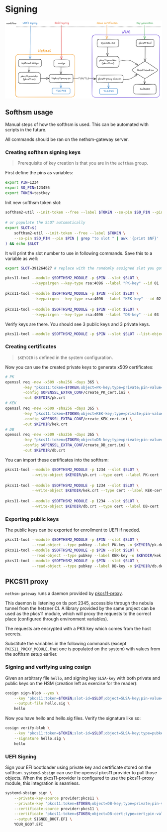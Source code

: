 <!--
SPDX-FileCopyrightText: 2022-2024 TII (SSRC) and the Ghaf contributors
SPDX-License-Identifier: CC-BY-SA-4.0
-->

# Signing

![diagram](./signing-setup.png)

## Softhsm usage

Manual steps of how the softhsm is used. This can be automated with scripts in
the future.

All commands should be ran on the nethsm-gateway server.

### Creating softhsm signing keys

> Prerequisite of key creation is that you are in the `softhsm` group.

First define the pins as variables:

```sh
export PIN=1234
export SO_PIN=123456
export TOKEN=testkey
```

Init new softhsm token slot:

```sh
softhsm2-util --init-token --free --label $TOKEN --so-pin $SO_PIN --pin $PIN

# or populate the SLOT automatically
export SLOT=$(
    softhsm2-util --init-token --free --label $TOKEN \
    --so-pin $SO_PIN --pin $PIN | grep "to slot " | awk '{print $NF}'
) && echo $SLOT
```

It will print the slot number to use in following commands. Save this to a
variable as well:

```sh
export SLOT=391264627 # replace with the randomly assigned slot you got back
```

```sh
pkcs11-tool --module $SOFTHSM2_MODULE -p $PIN --slot $SLOT \
            --keypairgen --key-type rsa:4096 --label "PK-key" --id 01

pkcs11-tool --module $SOFTHSM2_MODULE -p $PIN --slot $SLOT \
            --keypairgen --key-type rsa:4096 --label "KEK-key" --id 02

pkcs11-tool --module $SOFTHSM2_MODULE -p $PIN --slot $SLOT \
            --keypairgen --key-type rsa:4096 --label "DB-key" --id 03
```

Verify keys are there. You should see 3 public keys and 3 private keys.

```sh
pkcs11-tool --module $SOFTHSM2_MODULE -p $PIN --slot $SLOT --list-objects
```

### Creating certificates

> `$KEYDIR` is defined in the system configuration.

Now you can use the created private keys to generate x509 certificates:

```sh
# PK
openssl req -new -x509 -sha256 -days 365 \
        -key "pkcs11:token=$TOKEN;object=PK-key;type=private;pin-value=$PIN" \
        -config $OPENSSL_EXTRA_CONF/create_PK_cert.ini \
        -out $KEYDIR/pk.crt
# KEK
openssl req -new -x509 -sha256 -days 365 \
        -key "pkcs11:token=$TOKEN;object=KEK-key;type=private;pin-value=$PIN" \
        -config $OPENSSL_EXTRA_CONF/create_KEK_cert.ini \
        -out $KEYDIR/kek.crt
# DB
openssl req -new -x509 -sha256 -days 365 \
        -key "pkcs11:token=$TOKEN;object=DB-key;type=private;pin-value=$PIN" \
        -config $OPENSSL_EXTRA_CONF/create_DB_cert.ini \
        -out $KEYDIR/db.crt
```

You can import these certificates into the softhsm:

```sh
pkcs11-tool --module $SOFTHSM2_MODULE -p 1234 --slot $SLOT \
            --write-object $KEYDIR/pk.crt --type cert --label PK-cert

pkcs11-tool --module $SOFTHSM2_MODULE -p 1234 --slot $SLOT \
            --write-object $KEYDIR/kek.crt --type cert --label KEK-cert

pkcs11-tool --module $SOFTHSM2_MODULE -p 1234 --slot $SLOT \
            --write-object $KEYDIR/db.crt --type cert --label DB-cert
```

### Exporting public keys

The public keys can be exported for enrollment to UEFI if needed.

```sh
pkcs11-tool --module $SOFTHSM2_MODULE -p $PIN --slot $SLOT \
            --read-object --type pubkey --label PK-key -o $KEYDIR/pk.der
pkcs11-tool --module $SOFTHSM2_MODULE -p $PIN --slot $SLOT \
            --read-object --type pubkey --label KEK-key -o $KEYDIR/kek.der
pkcs11-tool --module $SOFTHSM2_MODULE -p $PIN --slot $SLOT \
            --read-object --type pubkey --label DB-key -o $KEYDIR/db.der
```

## PKCS11 proxy

`nethsm-gateway` runs a daemon provided by
[pkcs11-proxy](https://github.com/scobiej/pkcs11-proxy/tree/osx-openssl1-1).

This daemon is listening on tls port 2345, accessible through the nebula tunnel
from the hetzner CI. A library provided by the same project can be used as the
pkcs11 module, which will proxy the requests to the correct place (configured
through environment variables).

The requests are encrypted with a PKS key which comes from the host secrets.

Substitute the variables in the following commands (except
`PKCS11_PROXY_MODULE`, that one is populated on the system) with values from the
softhsm setup earlier.

### Signing and verifying using cosign

Given an arbitrary file `hello`, and signing key `SLSA-key` with both private
and public keys on the HSM (creation left as exercise for the reader):

```sh
cosign sign-blob --yes \
    --key "pkcs11:token=$TOKEN;slot-id=$SLOT;object=SLSA-key;pin-value=$PIN?module-path=$PKCS11_PROXY_MODULE" \
    --output-file hello.sig \
    hello
```

Now you have hello and hello.sig files. Verify the signature like so:

```sh
cosign verify-blob \
    --key "pkcs11:token=$TOKEN;slot-id=$SLOT;object=SLSA-key;type=pubkey;pin-value=$PIN?module-path=$PKCS11_PROXY_MODULE" \
    --signature hello.sig \
    hello
```

### UEFI Signing

Sign your EFI bootloader using private key and certificate stored on the
softhsm. `systemd-sbsign` can use the openssl pkcs11 provider to pull those
objects. When the pkcs11-provider is configured to use the pkcs11-proxy module,
this integration is seamless.

```sh
systemd-sbsign sign \
    --private-key-source provider:pkcs11 \
    --private-key "pkcs11:token=$TOKEN;object=DB-key;type=private;pin-value=$PIN" \
    --certificate-source provider:pkcs11 \
    --certificate "pkcs11:token=$TOKEN;object=DB-cert;type=cert;pin-value=$PIN" \
    --output SIGNED_BOOT.EFI \
    YOUR_BOOT.EFI
```
